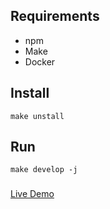 ## Requirements

* npm
* Make
* Docker

## Install 

`make unstall`

## Run

`make develop -j`

###
[Live Demo](https://stark-inlet-42094.herokuapp.com/)